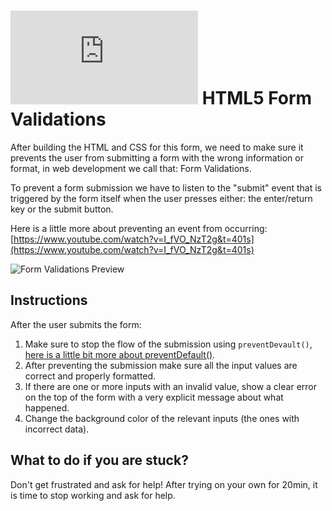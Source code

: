 # ![alt text](https://assets.breatheco.de/apis/img/images.php?blob&random&cat=icon&tags=breathecode,32)  HTML5 Form Validations

After building the HTML and CSS for this form, we need to make sure it prevents the user from submitting a form with the wrong information or format, in web development we call that: Form Validations.

To prevent a form submission we have to listen to the "submit" event that is triggered by the form itself when the user presses either: the enter/return key or the submit button.

Here is a little more about preventing an event from occurring: [https://www.youtube.com/watch?v=I_fVO_NzT2g&t=401s](https://www.youtube.com/watch?v=I_fVO_NzT2g&t=401s)

![Form Validations Preview](https://projects.breatheco.de/json?slug=html5-form-validations&preview)

## Instructions

After the user submits the form:
1. Make sure to stop the flow of the submission using `preventDevault()`, [here is a little bit more about preventDefault()](https://www.youtube.com/watch?v=3SNyh57XSIA).
2. After preventing the submission make sure all the input values are correct and properly formatted.
3. If there are one or more inputs with an invalid value, show a clear error on the top of the form with a very explicit message about what happened.
2. Change the background color of the relevant inputs (the ones with incorrect data).

## What to do if you are stuck?

Don't get frustrated and ask for help! After trying on your own for 20min, it is time to stop working and ask for help.